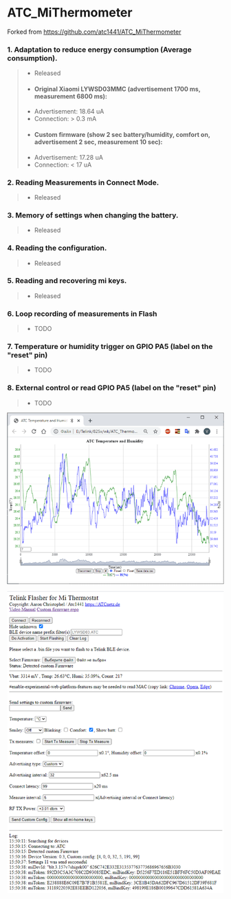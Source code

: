 # ATC_MiThermometer


Forked from https://github.com/atc1441/ATC_MiThermometer


### 1. Adaptation to reduce energy consumption (Average consumption).
>* Released
>* #### Original Xiaomi LYWSD03MMC (advertisement 1700 ms, measurement 6800 ms):
> * Advertisement: 18.64 uA
> * Connection: > 0.3 mA
>* #### Custom firmware (show 2 sec battery/humidity, comfort on, advertisement 2 sec, measurement 10 sec):
> * Advertisement: 17.28 uA
> * Connection: < 17 uA
### 2. Reading Measurements in Connect Mode.
>* Released
### 3. Memory of settings when changing the battery.
>* Released
### 4. Reading the configuration.
>* Released
### 5. Reading and recovering mi keys.
>* Released
### 6. Loop recording of measurements in Flash
>* TODO
### 7. Temperature or humidity trigger on GPIO PA5 (label on the "reset" pin)
>* TODO
### 8. External control or read GPIO PA5 (label on the "reset" pin)
>* TODO

![SCH](https://github.com/pvvx/ATC_MiThermometer/blob/master/GraphAtc_html.gif) 

![SCH](https://github.com/pvvx/ATC_MiThermometer/blob/master/mi-home-keys.gif) 
